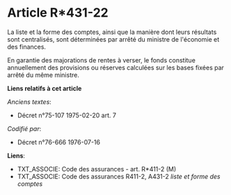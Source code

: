 # Article R*431-22

La liste et la forme des comptes, ainsi que la manière dont leurs résultats sont centralisés, sont déterminées par arrêté du
ministre de l'économie et des finances.

En garantie des majorations de rentes à verser, le fonds constitue annuellement des provisions ou réserves calculées sur les
bases fixées par arrêté du même ministre.

**Liens relatifs à cet article**

_Anciens textes_:

  - Décret n°75-107 1975-02-20 art. 7

_Codifié par_:

  - Décret n°76-666 1976-07-16

**Liens**:

  - TXT_ASSOCIE: Code des assurances - art. R*411-2 (M)
  - TXT_ASSOCIE: Code des assurances R411-2, A431-2 *liste et forme des comptes*
